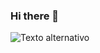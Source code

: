 ### Hi there 👋

<!--
**SeebaaSiman/SeebaaSiman** is a ✨ _special_ ✨ repository because its `README.md` (this file) appears on your GitHub profile.

Here are some ideas to get you started:

- 🔭 I’m currently working on ...
- 🌱 I’m currently learning ...
- 👯 I’m looking to collaborate on ...
- 🤔 I’m looking for help with ...
- 💬 Ask me about ...
- 📫 How to reach me: ...
- 😄 Pronouns: ...
- ⚡ Fun fact: ...
-->
![Texto alternativo](https://gist.githubusercontent.com/SeebaaSiman/e24f67dc4bbd7cd6f130d28436c7c4cd/raw/871ed25d75d2b5ed9898f82ae72d82cd713c642e/GitHub-Profile.svg)
